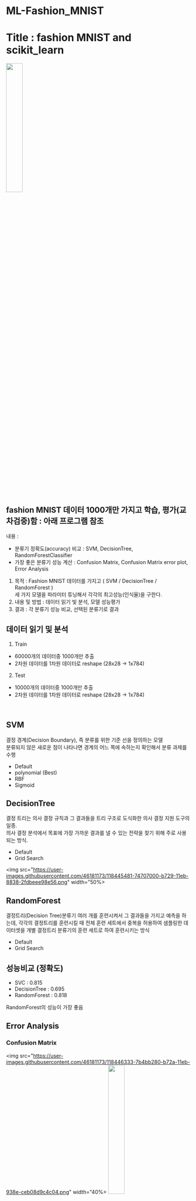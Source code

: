 # ML-Fashion_MNIST

# Title : fashion MNIST and scikit_learn
<img src="https://user-images.githubusercontent.com/46181173/118445879-ee085e00-b729-11eb-97dd-aaed04cb5664.png" width="30%"> <br>
## fashion MNIST 데이터 1000개만 가지고 학습, 평가(교차검중)함 : 아래 프로그램 참조

내용 : <br>

- 분류기 정확도(accuracy) 비교 : SVM, DecisionTree, RandomForestClassifier <br>
- 가장 좋은 분류기 성능 계산 : Confusion Matrix, Confusion Matrix error plot, Error Analysis <br>

1. 목적 : Fashion MNIST 데이터를 가지고 ( SVM / DecisionTree / RandomForest ) <br>세 가지 모델을 파라미터 튜닝해서 각각의 최고성능(인식율)을 구한다. <br>
2. 내용 및 방법 : 데이터 읽기 빛 분석, 모델 성능평가 <br>
3. 결과 : 각 분류기 성능 비교, 선택된 분류기로 결과 <br>

## 데이터 읽기 및 분석

1. Train

- 60000개의 데이터중 1000개만 추출 <br>
- 2차원 데이터를 1차원 데이터로 reshape (28x28 -> 1x784)

2. Test

- 10000개의 데이터중 1000개만 추출
- 2차원 데이터를 1차원 데이터로 reshape (28x28 -> 1x784)

<br>

## SVM

결정 경계(Decision Boundary), 즉 분류를 위한 기준 선을 정의하는 모델<br>
분류되지 않은 새로운 점이 나타나면 경계의 어느 쪽에 속하는지 확인해서 분류 과제를 수행

- Default
- polynomial (Best)
- RBF
- Sigmoid

## DecisionTree

결정 트리는 의사 결정 규칙과 그 결과들을 트리 구조로 도식화한 의사 결정 지원 도구의 일종. <br>
의사 결정 분석에서 목표에 가장 가까운 결과를 낼 수 있는 전략을 찾기 위해 주로 사용되는 방식.

- Default
- Grid Search

<img src="https://user-images.githubusercontent.com/46181173/118445481-74707000-b729-11eb-8838-2fdbeee98e56.png" width="50%>

## RandomForest

결정트리(Decision Tree)분류기 여러 개를 훈련시켜서 그 결과들을 가지고 예측을 하는데,
각각의 결정트리를 훈련시킬 때 전체 훈련 세트에서 중복을 허용하여 샘플링한 데이터셋을
개별 결정트리 분류기의 훈련 세트로 하여 훈련시키는 방식

- Default
- Grid Search

## 성능비교 (정확도)

- SVC : 0.815
- DecisionTree : 0.695
- RandomForest : 0.818 <br>

RandomForest의 성능이 가장 좋음

## Error Analysis

### Confusion Matrix <br>

<img src="https://user-images.githubusercontent.com/46181173/118446333-7b4bb280-b72a-11eb-938e-ceb08d9c4c04.png" width="40%>
<img src="https://user-images.githubusercontent.com/46181173/118446235-5c4d2080-b72a-11eb-943b-24cc92d8920e.png" width="30%">  <br>

<img src="https://user-images.githubusercontent.com/46181173/118446297-6f5ff080-b72a-11eb-9e71-1ee210c58c35.png" width="30> <br>
Pullover > Coat 오인식 20개 <br>
Shirt > Pullover 오인식 19개
